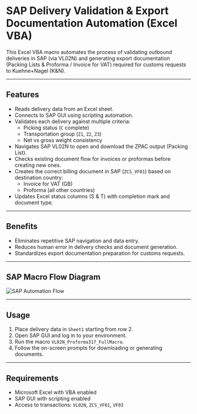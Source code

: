# SAP Delivery Validation & Export Documentation Automation (Excel VBA)

This Excel VBA macro automates the process of validating outbound deliveries in SAP (via VL02N) and generating export documentation (Packing Lists & Proforma / Invoice for VAT) required for customs requests to Kuehne+Nagel (K&N).

---

## Features
- Reads delivery data from an Excel sheet.
- Connects to SAP GUI using scripting automation.
- Validates each delivery against multiple criteria:
  - Picking status (`C` complete)
  - Transportation group (`Z1`, `Z2`, `Z3`)
  - Net vs gross weight consistency
- Navigates SAP VL02N to open and download the ZPAC output (Packing List).
- Checks existing document flow for invoices or proformas before creating new ones.
- Creates the correct billing document in SAP (`ZCS_VF01`) based on destination country:
  - Invoice for VAT (GB)
  - Proforma (all other countries)
- Updates Excel status columns (S & T) with completion mark and document type.

---

## Benefits
- Eliminates repetitive SAP navigation and data entry.
- Reduces human error in delivery checks and document generation.
- Standardizes export documentation preparation for customs requests.

---

## SAP Macro Flow Diagram
![SAP Automation Flow](images/sap_macro_flow.png)

---

## Usage
1. Place delivery data in `Sheet1` starting from row 2.
2. Open SAP GUI and log in to your environment.
3. Run the macro `VL02N_Proforma317_FullMacro`.
4. Follow the on-screen prompts for downloading or generating documents.

---

## Requirements
- Microsoft Excel with VBA enabled
- SAP GUI with scripting enabled
- Access to transactions: `VL02N`, `ZCS_VF01`, `VF03`


